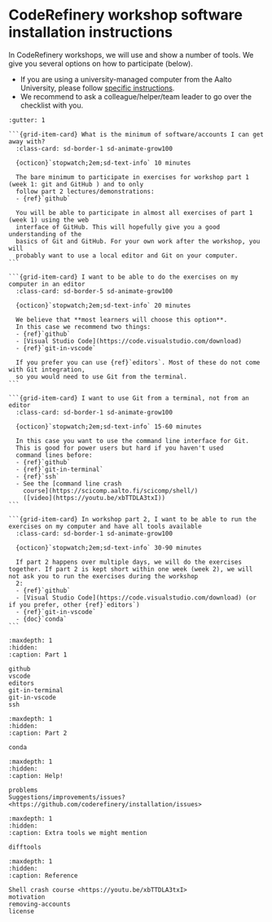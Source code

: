 # CodeRefinery workshop software installation instructions

In CodeRefinery workshops, we will use and show a number of tools. We give you
several options on how to participate (below).
- If you are using a
  university-managed computer from the Aalto University, please follow
  [specific
  instructions](https://scicomp.aalto.fi/aalto/coderefinery-setup/).
- We recommend to ask a colleague/helper/team leader to go over the checklist with you.

````{grid} 2
:gutter: 1

```{grid-item-card} What is the minimum of software/accounts I can get away with?
  :class-card: sd-border-1 sd-animate-grow100

  {octicon}`stopwatch;2em;sd-text-info` 10 minutes

  The bare minimum to participate in exercises for workshop part 1 (week 1: git and GitHub ) and to only
  follow part 2 lectures/demonstrations:
  - {ref}`github`
  
  You will be able to participate in almost all exercises of part 1 (week 1) using the web
  interface of GitHub. This will hopefully give you a good understanding of the
  basics of Git and GitHub. For your own work after the workshop, you will
  probably want to use a local editor and Git on your computer.
```

```{grid-item-card} I want to be able to do the exercises on my computer in an editor
  :class-card: sd-border-5 sd-animate-grow100

  {octicon}`stopwatch;2em;sd-text-info` 20 minutes

  We believe that **most learners will choose this option**.
  In this case we recommend two things:
  - {ref}`github`
  - [Visual Studio Code](https://code.visualstudio.com/download)
  - {ref}`git-in-vscode`

  If you prefer you can use {ref}`editors`. Most of these do not come with Git integration,
  so you would need to use Git from the terminal.
```

```{grid-item-card} I want to use Git from a terminal, not from an editor
  :class-card: sd-border-1 sd-animate-grow100

  {octicon}`stopwatch;2em;sd-text-info` 15-60 minutes

  In this case you want to use the command line interface for Git.
  This is good for power users but hard if you haven't used
  command lines before:
  - {ref}`github`
  - {ref}`git-in-terminal`
  - {ref}`ssh`
  - See the [command line crash
    course](https://scicomp.aalto.fi/scicomp/shell/)
    ([video](https://youtu.be/xbTTDLA3txI))
```

```{grid-item-card} In workshop part 2, I want to be able to run the exercises on my computer and have all tools available
  :class-card: sd-border-1 sd-animate-grow100

  {octicon}`stopwatch;2em;sd-text-info` 30-90 minutes

  If part 2 happens over multiple days, we will do the exercises together. If part 2 is kept short within one week (week 2), we will not ask you to run the exercises during the workshop
  2:
  - {ref}`github`
  - [Visual Studio Code](https://code.visualstudio.com/download) (or if you prefer, other {ref}`editors`)
  - {ref}`git-in-vscode`
  - {doc}`conda`
```

````


```{toctree}
:maxdepth: 1
:hidden:
:caption: Part 1

github
vscode
editors
git-in-terminal
git-in-vscode
ssh
```

```{toctree}
:maxdepth: 1
:hidden:
:caption: Part 2

conda
```

```{toctree}
:maxdepth: 1
:hidden:
:caption: Help!

problems
Suggestions/improvements/issues?<https://github.com/coderefinery/installation/issues>
```

```{toctree}
:maxdepth: 1
:hidden:
:caption: Extra tools we might mention

difftools
```

```{toctree}
:maxdepth: 1
:hidden:
:caption: Reference

Shell crash course <https://youtu.be/xbTTDLA3txI>
motivation
removing-accounts
license
```
